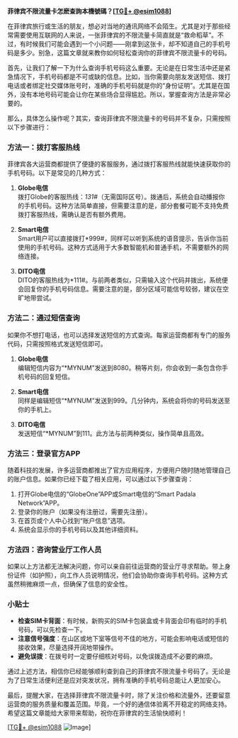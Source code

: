 **菲律宾不限流量卡怎麽查詢本機號碼？[[TG💪+ @esim1088](https://t.me/s/esim1088)]**

在菲律宾旅行或生活的朋友，想必对当地的通讯网络不会陌生。尤其是对于那些经常需要使用互联网的人来说，一张菲律宾的不限流量卡简直就是“救命稻草”。不过，有时候我们可能会遇到一个小问题——刚拿到这张卡，却不知道自己的手机号码是多少。别急，这篇文章就来教你如何轻松查询你的菲律宾不限流量卡的号码。

首先，让我们了解一下为什么查询手机号码这么重要。无论是在日常生活中还是紧急情况下，手机号码都是不可或缺的信息。比如，当你需要向朋友发送短信、拨打电话或者绑定社交媒体账号时，准确的手机号码就是你的“身份证明”。尤其是在国外，没有本地号码可能会让你在某些场合显得尴尬。所以，掌握查询方法是非常必要的。

那么，具体怎么操作呢？其实，查询菲律宾不限流量卡的号码并不复杂，只需按照以下步骤进行：

### 方法一：拨打客服热线

菲律宾各大运营商都提供了便捷的客服服务，通过拨打客服热线就能快速获取你的手机号码。以下是常见的几种方式：

1. **Globe电信**  
   拨打Globe的客服热线：*131#*（无需国际区号）。拨通后，系统会自动播报你的手机号码。这种方法简单直接，但需要注意的是，部分套餐可能不支持免费拨打客服热线，需确认是否有额外费用。

2. **Smart电信**  
   Smart用户可以直接拨打*999#，同样可以听到系统的语音提示，告诉你当前使用的手机号码。这种方式适用于大多数智能机和普通手机，不需要额外的网络连接。

3. **DITO电信**  
   DITO的客服热线为*111#。与前两者类似，只需输入这个代码并拨出，系统便会回复你的手机号码信息。需要注意的是，部分区域可能信号较弱，建议在空旷地带尝试。

### 方法二：通过短信查询

如果你不想打电话，也可以选择发送短信的方式查询。每家运营商都有专门的服务代码，只需按照格式发送短信即可。

1. **Globe电信**  
   编辑短信内容为“*MYNUM”发送到8080。稍等片刻，你会收到一条包含你手机号码的回复短信。

2. **Smart电信**  
   同样是编辑短信“*MYNUM”发送到999。几分钟内，系统会将你的号码发送至你的手机上。

3. **DITO电信**  
   发送短信“*MYNUM”到111。此方法与前两种类似，操作简单且高效。

### 方法三：登录官方APP

随着科技的发展，许多运营商都推出了官方应用程序，方便用户随时随地管理自己的账户信息。如果你已经下载了相关应用，可以通过以下步骤查询：

1. 打开Globe电信的“GlobeOne”APP或Smart电信的“Smart Padala Network”APP。
2. 登录你的账户（如果没有注册过，需要先注册）。
3. 在首页或个人中心找到“账户信息”选项。
4. 系统会显示你的手机号码以及其他详细资料。

### 方法四：咨询营业厅工作人员

如果以上方法都无法解决问题，你可以亲自前往运营商的营业厅寻求帮助。带上身份证件（如护照），向工作人员说明情况，他们会协助你查询手机号码。这种方式虽然稍微麻烦一点，但确保了信息的安全性。

### 小贴士

- **检查SIM卡背面**：有时候，新购买的SIM卡包装盒或卡背面会印有临时的手机号码，可以先检查一下。
- **注意信号强度**：在山区或地下室等信号不佳的地方，可能会影响电话或短信的接收效果，尽量选择开阔地带操作。
- **避免误拨**：在拨号时一定要仔细核对号码，以免误拨造成不必要的麻烦。

通过上述方法，相信你已经能够顺利查到自己的菲律宾不限流量卡号码了。无论是为了日常生活便利还是应对突发状况，拥有准确的手机号码总能让人更加安心。

最后，提醒大家，在选择菲律宾不限流量卡时，除了关注价格和流量外，还要留意运营商的服务质量和覆盖范围。毕竟，一个好的通信体验离不开稳定的网络支持。希望这篇文章能给大家带来帮助，祝你在菲律宾的生活愉快顺利！

[[TG💪+ @esim1088](https://t.me/s/esim1088) ![Image](https://i.postimg.cc/4NQfJmqS/Snipaste-2025-05-13-00-14-12.png)]